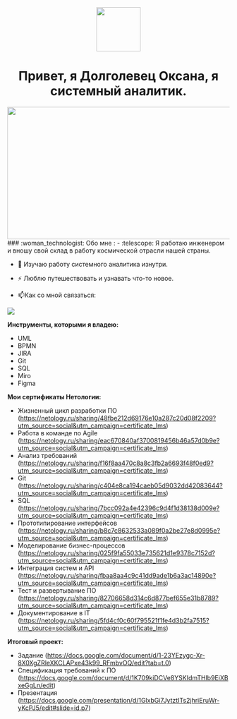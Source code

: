 <div id="header" align="center">
  <img src="https://media.giphy.com/media/M9gbBd9nbDrOTu1Mqx/giphy.gif" width="100"/>
</div>
<div id="header" align="center">
  <h1>Привет, я Долголевец Оксана, я системный аналитик.</h1>
</div>
<div align="center">
  <img src="https://media.giphy.com/media/dWesBcTLavkZuG35MI/giphy.gif" width="600" height="300"/>
</div>
### :woman_technologist: Обо мне :
- :telescope: Я работаю инженером и вношу свой склад в работу космической отрасли нашей страны.

- :seedling: Изучаю работу системного аналитика изнутри.

- :zap: Люблю путешествовать и узнавать что-то новое.

- :mailbox:Как со мной связаться:
</div>  
<div id="badges">
  <a href="https://vk.com/feed">
  <img src="https://img.shields.io/badge/VK-blue?logo=VK&logoColor=white&style=for-the-badge"/>
  </a> 
  
**Инструменты, которыми я владею:**
- UML
- BPMN
- JIRA
- Git
- SQL
- Miro
- Figma
  
**Мои сертификаты Нетологии:**
- Жизненный цикл разработки ПО (https://netology.ru/sharing/48fbe212d69176e10a287c20d08f2209?utm_source=social&utm_campaign=certificate_lms)
- Работа в команде по Agile (https://netology.ru/sharing/eac670840af3700819456b46a57d0b9e?utm_source=social&utm_campaign=certificate_lms)
- Анализ требований (https://netology.ru/sharing/f16f8aa470c8a8c3fb2a6693f48f0ed9?utm_source=social&utm_campaign=certificate_lms)
- Git (https://netology.ru/sharing/c404e8ca194caeb05d9032dd42083644?utm_source=social&utm_campaign=certificate_lms)
- SQL (https://netology.ru/sharing/7bcc092a4e42396c9d4f1d38138d009e?utm_source=social&utm_campaign=certificate_lms)
- Прототипирование интерфейсов (https://netology.ru/sharing/b8c7c8632533a089f0a2be27e8d0995e?utm_source=social&utm_campaign=certificate_lms)
- Моделирование бизнес-процессов (https://netology.ru/sharing/025f9fa55033e735621d1e9378c7152d?utm_source=social&utm_campaign=certificate_lms)
- Интеграция систем и API (https://netology.ru/sharing/fbaa8aa4c9c41dd9ade1b6a3ac14890e?utm_source=social&utm_campaign=certificate_lms)
- Тест и развертывание ПО (https://netology.ru/sharing/82706658d314c6d877bef655e31b8789?utm_source=social&utm_campaign=certificate_lms)
- Документирование в IT (https://netology.ru/sharing/5fd4cf0c60f795521f1fe4d3b2fa7515?utm_source=social&utm_campaign=certificate_lms)
  
**Итоговый проект:**
- Задание (https://docs.google.com/document/d/1-23YEzygc-Xr-8X0XgZRleXKCLAPxe43k99_RFmbvOQ/edit?tab=t.0)
- Спецификация требований к ПО (https://docs.google.com/document/d/1K709kiDCVe8YSKIdmTHlb9EiXBxeGgLn/edit)
- Презентация (https://docs.google.com/presentation/d/1GlxbGi7JytztITs2jhriEruWr-yKcPJ5/edit#slide=id.p7)

